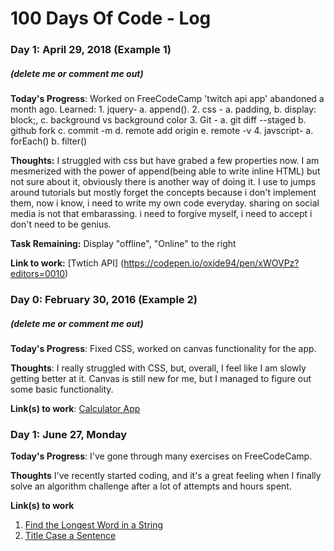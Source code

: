 # 100 Days Of Code - Log

### Day 1: April 29, 2018 (Example 1)
##### (delete me or comment me out)

**Today's Progress**: Worked on FreeCodeCamp 'twitch api app' abandoned a month ago.
  Learned:
    1. jquery- a. append().
    2. css - a. padding,
             b. display: block;,
             c. background vs background color
    3. Git - a. git diff --staged
             b. github fork
             c. commit -m
             d. remote add origin
             e. remote -v
    4. javscript- a. forEach()
                  b. filter()

**Thoughts:** I struggled with css but have grabed a few properties now. I am mesmerized with the power of append(being able to write inline HTML) but not sure about it, obviously there is another way of doing it. I use to jumps around tutorials but mostly forget the concepts because i don't implement them, now i know, i need to write my own code everyday. sharing on social media is not that embarassing. i need to forgive myself, i need to accept i don't need to be genius.

**Task Remaining:** Display "offline", "Online" to the right

**Link to work:** [Twtich API] (https://codepen.io/oxide94/pen/xWOVPz?editors=0010)

### Day 0: February 30, 2016 (Example 2)
##### (delete me or comment me out)

**Today's Progress**: Fixed CSS, worked on canvas functionality for the app.

**Thoughts**: I really struggled with CSS, but, overall, I feel like I am slowly getting better at it. Canvas is still new for me, but I managed to figure out some basic functionality.

**Link(s) to work**: [Calculator App](http://www.example.com)


### Day 1: June 27, Monday

**Today's Progress**: I've gone through many exercises on FreeCodeCamp.

**Thoughts** I've recently started coding, and it's a great feeling when I finally solve an algorithm challenge after a lot of attempts and hours spent.

**Link(s) to work**
1. [Find the Longest Word in a String](https://www.freecodecamp.com/challenges/find-the-longest-word-in-a-string)
2. [Title Case a Sentence](https://www.freecodecamp.com/challenges/title-case-a-sentence)
